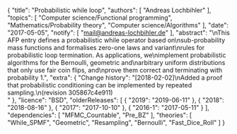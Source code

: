 {
    "title": "Probabilistic while loop",
    "authors": [
        "Andreas Lochbihler"
    ],
    "topics": [
        "Computer science/Functional programming",
        "Mathematics/Probability theory",
        "Computer science/Algorithms"
    ],
    "date": "2017-05-05",
    "notify": [
        "mail@andreas-lochbihler.de"
    ],
    "abstract": "\nThis AFP entry defines a probabilistic while operator based on\nsub-probability mass functions and formalises zero-one laws and variant\nrules for probabilistic loop termination. As applications, we\nimplement probabilistic algorithms for the Bernoulli, geometric and\narbitrary uniform distributions that only use fair coin flips, and\nprove them correct and terminating with probability 1.",
    "extra": {
        "Change history": "[2018-02-02]\nAdded a proof that probabilistic conditioning can be implemented by repeated sampling.\n(revision 305867c4e911)<br>"
    },
    "licence": "BSD",
    "olderReleases": [
        {
            "2019": "2019-06-11"
        },
        {
            "2018": "2018-08-16"
        },
        {
            "2017": "2017-10-10"
        },
        {
            "2016-1": "2017-05-11"
        }
    ],
    "dependencies": [
        "MFMC_Countable",
        "Pre_BZ"
    ],
    "theories": [
        "While_SPMF",
        "Geometric",
        "Resampling",
        "Bernoulli",
        "Fast_Dice_Roll"
    ]
}